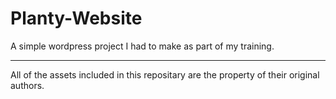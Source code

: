 # Planty-Website
 A simple wordpress project I had to make as part of my training.
***
All of the assets included in this repositary are the property of their original authors.